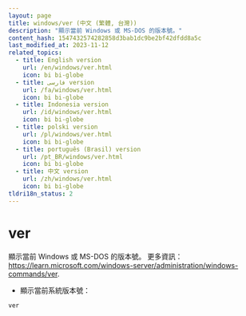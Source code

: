 ```yaml
---
layout: page
title: windows/ver (中文 (繁體, 台灣))
description: "顯示當前 Windows 或 MS-DOS 的版本號。"
content_hash: 1547432574282858d3bab1dc9be2bf42dfdd8a5c
last_modified_at: 2023-11-12
related_topics:
  - title: English version
    url: /en/windows/ver.html
    icon: bi bi-globe
  - title: فارسی version
    url: /fa/windows/ver.html
    icon: bi bi-globe
  - title: Indonesia version
    url: /id/windows/ver.html
    icon: bi bi-globe
  - title: polski version
    url: /pl/windows/ver.html
    icon: bi bi-globe
  - title: português (Brasil) version
    url: /pt_BR/windows/ver.html
    icon: bi bi-globe
  - title: 中文 version
    url: /zh/windows/ver.html
    icon: bi bi-globe
tldri18n_status: 2
---
```

# ver

顯示當前 Windows 或 MS-DOS 的版本號。
更多資訊：<https://learn.microsoft.com/windows-server/administration/windows-commands/ver>.

- 顯示當前系統版本號：

`ver`
